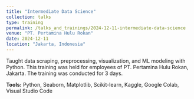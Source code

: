 ```yaml
---
title: "Intermediate Data Science"
collection: talks
type: training
permalink: /talks_and_trainings/2024-12-11-intermediate-data-science
venue: "PT. Pertamina Hulu Rokan"
date: 2024-12-11
location: "Jakarta, Indonesia"
---
```


Taught data scraping, preprocessing, visualization, and ML modeling with Python. This training was held for employees of PT. Pertamina Hulu Rokan, Jakarta. The training was conducted for 3 days.

**Tools:** Python, Seaborn, Matplotlib, Scikit-learn, Kaggle, Google Colab, Visual Studio Code
